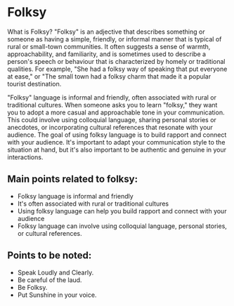 # Folksy
What is Folksy?
"Folksy" is an adjective that describes something or someone as having a simple, friendly, or informal manner that is typical of rural or small-town communities. It often suggests a sense of warmth, approachability, and familiarity, and is sometimes used to describe a person's speech or behaviour that is characterized by homely or traditional qualities. For example, "She had a folksy way of speaking that put everyone at ease," or "The small town had a folksy charm that made it a popular tourist destination.

"Folksy" language is informal and friendly, often associated with rural or traditional cultures. When someone asks you to learn "folksy," they want you to adopt a more casual and approachable tone in your communication. This could involve using colloquial language, sharing personal stories or anecdotes, or incorporating cultural references that resonate with your audience. The goal of using folksy language is to build rapport and connect with your audience. It's important to adapt your communication style to the situation at hand, but it's also important to be authentic and genuine in your interactions.

## Main points related to folksy:

- Folksy language is informal and friendly
- It's often associated with rural or traditional cultures
- Using folksy language can help you build rapport and connect with your audience
- Folksy language can involve using colloquial language, personal stories, or cultural references.

## Points to be noted:

- Speak Loudly and Clearly.
- Be careful of the laud.
- Be Folksy.
- Put Sunshine in your voice. 

